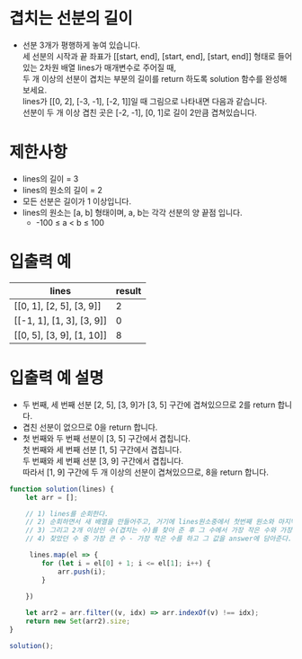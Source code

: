 # 겹치는 선분의 길이
- 선분 3개가 평행하게 놓여 있습니다.  
세 선분의 시작과 끝 좌표가 [[start, end], [start, end], [start, end]] 형태로 들어있는 2차원 배열 lines가 매개변수로 주어질 때,  
두 개 이상의 선분이 겹치는 부분의 길이를 return 하도록 solution 함수를 완성해보세요.  
lines가 [[0, 2], [-3, -1], [-2, 1]]일 때 그림으로 나타내면 다음과 같습니다.  
선분이 두 개 이상 겹친 곳은 [-2, -1], [0, 1]로 길이 2만큼 겹쳐있습니다.




# 제한사항
- lines의 길이 = 3
- lines의 원소의 길이 = 2
- 모든 선분은 길이가 1 이상입니다.
- lines의 원소는 [a, b] 형태이며, a, b는 각각 선분의 양 끝점 입니다.
  - -100 ≤ a < b ≤ 100



# 입출력 예
| lines | result |
| ----- | ------ |
| [[0, 1], [2, 5], [3, 9]] | 2 |
| [[-1, 1], [1, 3], [3, 9]] | 0 |
| [[0, 5], [3, 9], [1, 10]] | 8 |



# 입출력 예 설명
- 두 번째, 세 번째 선분 [2, 5], [3, 9]가 [3, 5] 구간에 겹쳐있으므로 2를 return 합니다.
- 겹친 선분이 없으므로 0을 return 합니다.
- 첫 번째와 두 번째 선분이 [3, 5] 구간에서 겹칩니다.  
첫 번째와 세 번째 선분 [1, 5] 구간에서 겹칩니다.  
두 번째와 세 번째 선분 [3, 9] 구간에서 겹칩니다.  
따라서 [1, 9] 구간에 두 개 이상의 선분이 겹쳐있으므로, 8을 return 합니다.


```javascript
function solution(lines) {
    let arr = [];

    // 1) lines를 순회한다.
    // 2) 순회하면서 새 배열을 만들어주고, 거기에 lines원소중에서 첫번째 원소와 마지막 원소 사이의 수를 채워주고 그것을 새 배열에 넣는다.
    // 3) 그리고 2개 이상인 수(겹치는 수)를 찾아 준 후 그 수에서 가장 작은 수와 가장 큰 수를 찾아준다.
    // 4) 찾았던 수 중 가장 큰 수 - 가장 작은 수를 하고 그 값을 answer에 담아준다.

     lines.map(el => {
        for (let i = el[0] + 1; i <= el[1]; i++) {
            arr.push(i);
        }
        
    })

    let arr2 = arr.filter((v, idx) => arr.indexOf(v) !== idx);
    return new Set(arr2).size;
}

solution();
```



